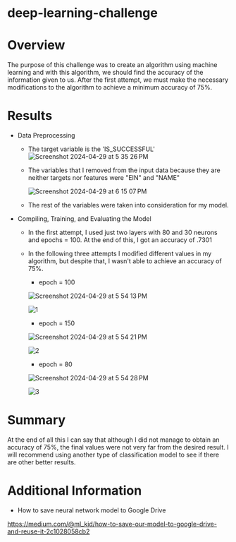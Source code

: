 # deep-learning-challenge

# Overview

The purpose of this challenge was to create an algorithm using machine learning and with this algorithm, we should find the accuracy of the information given to us. After the first attempt, we must make the necessary modifications to the algorithm to achieve a minimum accuracy of 75%.

# Results

  - Data Preprocessing
      - The target variable is the 'IS_SUCCESSFUL'
        ![Screenshot 2024-04-29 at 5 35 26 PM](https://github.com/Ever30/deep-learning-challenge/assets/149534473/74a68fa9-d6cd-4dc3-b7c2-31ce4fdf87f7)
      - The variables that I removed from the input data because they are neither targets nor features were "EIN" and "NAME"

        ![Screenshot 2024-04-29 at 6 15 07 PM](https://github.com/Ever30/deep-learning-challenge/assets/149534473/81f2bef6-f67d-4cd9-940c-d4e74be50bd1)

      - The rest of the variables were taken into consideration for my model. 

  - Compiling, Training, and Evaluating the Model
      - In the first attempt, I used just two layers with 80 and 30 neurons and epochs = 100. At the end of this, I got an accuracy of .7301
      - In the following three attempts I modified different values in my algorithm, but despite that, I wasn't able to achieve an accuracy of 75%.

        - epoch = 100
          
        ![Screenshot 2024-04-29 at 5 54 13 PM](https://github.com/Ever30/deep-learning-challenge/assets/149534473/557b76a1-22f4-4864-82d4-ee64ec8dfe71)
   
        ![1](https://github.com/Ever30/deep-learning-challenge/assets/149534473/9a51dec1-6823-40ed-b92f-29626e4ab43e)


        - epoch = 150
          
        ![Screenshot 2024-04-29 at 5 54 21 PM](https://github.com/Ever30/deep-learning-challenge/assets/149534473/692f2902-a1c5-4762-a184-6d6443066aa4)
   
        ![2](https://github.com/Ever30/deep-learning-challenge/assets/149534473/3cf30ae7-df50-44d2-81b8-fc85d5791790)



        - epoch = 80
          
        ![Screenshot 2024-04-29 at 5 54 28 PM](https://github.com/Ever30/deep-learning-challenge/assets/149534473/a3ca79f4-f58a-4cae-b5ff-7f117a234024)
   
        ![3](https://github.com/Ever30/deep-learning-challenge/assets/149534473/47b6a15b-869f-47d6-b5f8-0576b8225955)



        

# Summary

At the end of all this I can say that although I did not manage to obtain an accuracy of 75%, the final values were not very far from the desired result. I will recommend using another type of classification model to see if there are other better results.


# Additional Information

- How to save neural network model to Google Drive
  
https://medium.com/@ml_kid/how-to-save-our-model-to-google-drive-and-reuse-it-2c1028058cb2

